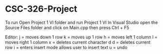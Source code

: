 # CSC-326-Project
To run Open Project 1 VI folder and run Project 1 VI
In Visual Studio open the Source Files folder and click on Main.cpp then press Ctrl + F5

Editor:
j = moves down 1 row
k = moves up 1 row
h = moves left 1 column
l = moves right 1 column
x = deletes current character
d d = deletes current row
i = enters insert mode allows user to insert text
u = undo
